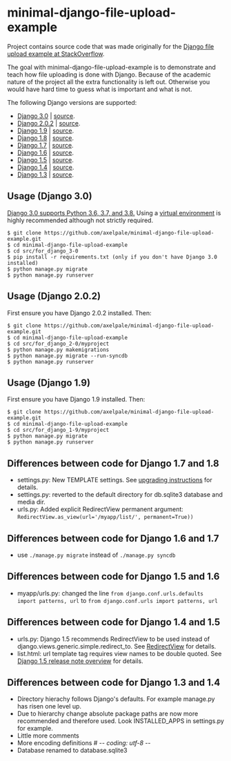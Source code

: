 minimal-django-file-upload-example
==================================

Project contains source code that was made originally for the [Django file upload example at StackOverflow](http://stackoverflow.com/questions/5871730/need-a-minimal-django-file-upload-example).

The goal with minimal-django-file-upload-example is to demonstrate and teach how file uploading is done with Django. Because of the academic nature of the project all the extra functionality is left out. Otherwise you would have hard time to guess what is important and what is not.

The following Django versions are supported:
- [Django 3.0](https://docs.djangoproject.com/en/dev/releases/3.0/) | [source](../../tree/master/src/for_django_3-0).
- [Django 2.0.2](https://docs.djangoproject.com/en/2.0/releases/2.0.2/) | [source](../../tree/master/src/for_django_2-0/myproject).
- [Django 1.9](https://docs.djangoproject.com/en/dev/releases/1.9/) | [source](../../tree/master/src/for_django_1-9/myproject).
- [Django 1.8](https://docs.djangoproject.com/en/dev/releases/1.8/) | [source](../../tree/master/src/for_django_1-8/myproject).
- [Django 1.7](https://docs.djangoproject.com/en/dev/releases/1.7/) | [source](../../tree/master/src/for_django_1-7/myproject).
- [Django 1.6](https://docs.djangoproject.com/en/dev/releases/1.6/) | [source](../../tree/master/src/for_django_1-6/myproject).
- [Django 1.5](https://docs.djangoproject.com/en/dev/releases/1.5/) | [source](../../tree/master/src/for_django_1-5/myproject).
- [Django 1.4](https://docs.djangoproject.com/en/dev/releases/1.4/) | [source](../../tree/master/src/for_django_1-4/myproject).
- [Django 1.3](https://docs.djangoproject.com/en/dev/releases/1.3/) | [source](../../tree/master/src/for_django_1-3/myproject).

Usage (Django 3.0)
------------------
[Django 3.0 supports Python 3.6, 3.7, and 3.8.](https://docs.djangoproject.com/en/dev/releases/3.0/#python-compatibility) Using a [virtual environment](https://docs.python.org/3/tutorial/venv.html) is highly recommended although not strictly required.

	$ git clone https://github.com/axelpale/minimal-django-file-upload-example.git
	$ cd minimal-django-file-upload-example
	$ cd src/for_django_3-0
	$ pip install -r requirements.txt (only if you don't have Django 3.0 installed)
	$ python manage.py migrate
	$ python manage.py runserver


Usage (Django 2.0.2)
------------------
First ensure you have Django 2.0.2 installed. Then:

    $ git clone https://github.com/axelpale/minimal-django-file-upload-example.git
	$ cd minimal-django-file-upload-example
	$ cd src/for_django_2-0/myproject
    $ python manage.py makemigrations
	$ python manage.py migrate --run-syncdb
	$ python manage.py runserver


Usage (Django 1.9)
------------------
First ensure you have Django 1.9 installed. Then:

    $ git clone https://github.com/axelpale/minimal-django-file-upload-example.git
	$ cd minimal-django-file-upload-example
	$ cd src/for_django_1-9/myproject
	$ python manage.py migrate
	$ python manage.py runserver


Differences between code for Django 1.7 and 1.8
-----------------------------------------------
- settings.py: New TEMPLATE settings. See [upgrading instructions](https://docs.djangoproject.com/en/1.8/ref/templates/upgrading/) for details.
- settings.py: reverted to the default directory for db.sqlite3 database and  media dir.
- urls.py: Added explicit RedirectView permanent argument: `RedirectView.as_view(url='/myapp/list/', permanent=True))`


Differences between code for Django 1.6 and 1.7
-----------------------------------------------
- use `./manage.py migrate` instead of `./manage.py syncdb`


Differences between code for Django 1.5 and 1.6
-----------------------------------------------
- myapp/urls.py: changed the line `from django.conf.urls.defaults import patterns, url` to `from django.conf.urls import patterns, url`


Differences between code for Django 1.4 and 1.5
-----------------------------------------------
- urls.py: Django 1.5 recommends RedirectView to be used instead of django.views.generic.simple.redirect_to. See [RedirectView](https://docs.djangoproject.com/en/1.5/ref/class-based-views/base/#redirectview) for details.
- list.html: url template tag requires view names to be double quoted. See [Django 1.5 release note overview](https://docs.djangoproject.com/en/dev/releases/1.5/#overview) for details.


Differences between code for Django 1.3 and 1.4
-----------------------------------------------
- Directory hierachy follows Django's defaults. For example manage.py has risen one level up.
- Due to hierarchy change absolute package paths are now more recommended and therefore used. Look INSTALLED_APPS in settings.py for example.
- Little more comments
- More encoding definitions # -*- coding: utf-8 -*-
- Database renamed to database.sqlite3
